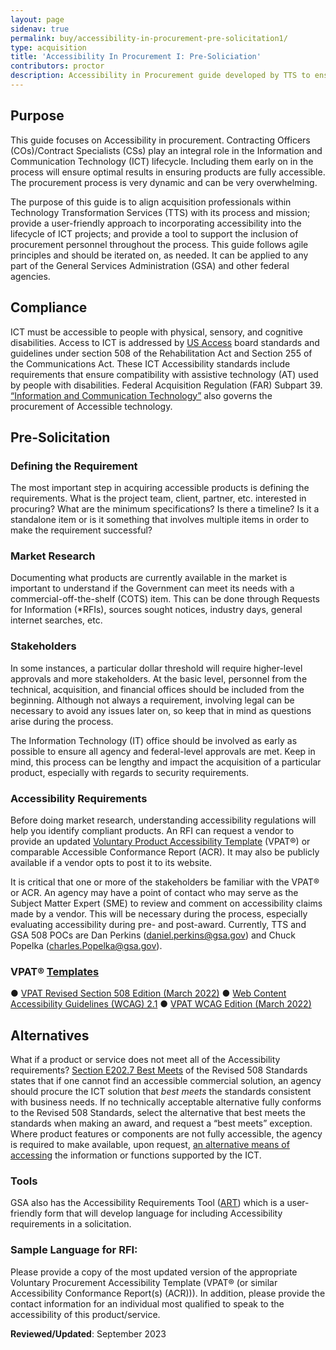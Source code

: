 ```yaml
---
layout: page
sidenav: true
permalink: buy/accessibility-in-procurement-pre-solicitation1/
type: acquisition
title: 'Accessibility In Procurement I: Pre-Soliciation'
contributors: proctor
description: Accessibility in Procurement guide developed by TTS to ensure accessibility considerations are taken into account when purchasing ICT; including pre-soliciation activities. 
---
```


## Purpose
This guide focuses on Accessibility in procurement. Contracting Officers (COs)/Contract Specialists (CSs) play an integral role in the Information and Communication Technology (ICT) lifecycle. Including them early on in the process will ensure optimal results in ensuring products are fully accessible. The procurement process is very dynamic and can be very overwhelming. 

The purpose of this guide is to align acquisition professionals within Technology Transformation Services (TTS) with its process and mission; provide a user-friendly approach to incorporating accessibility into the lifecycle of ICT projects; and provide a tool to support the inclusion of procurement personnel throughout the process. This guide follows agile principles and should be iterated on, as needed. It can be applied to any part of the General Services Administration (GSA) and other federal agencies.

## Compliance
ICT must be accessible to people with physical, sensory, and cognitive disabilities. Access to ICT is addressed by [US Access](https://www.access-board.gov/ict.html) board standards and guidelines under section 508 of the Rehabilitation Act and Section 255 of the Communications Act. These ICT Accessibility standards include requirements that ensure compatibility with assistive technology (AT) used by people with disabilities. Federal Acquisition Regulation (FAR) Subpart 39. [“Information and Communication Technology”](https://www.acquisition.gov/far/subpart-39.2) also governs the procurement of Accessible technology.

## Pre-Solicitation
### Defining the Requirement
The most important step in acquiring accessible products is defining the requirements. What is the project team, client, partner, etc. interested in procuring? What are the minimum specifications? Is there a timeline? Is it a standalone item or is it something that involves multiple items in order to make the requirement successful?

### Market Research
Documenting what products are currently available in the market is important to understand if the Government can meet its needs with a commercial-off-the-shelf (COTS) item. This can be done through Requests for Information (*RFIs), sources sought notices, industry days, general internet searches, etc.

### Stakeholders
In some instances, a particular dollar threshold will require higher-level approvals and more stakeholders. At the basic level, personnel from the technical, acquisition, and financial offices should be included from the beginning. Although not always a requirement, involving legal can be necessary to avoid any issues later on, so keep that in mind as questions arise during the process.

The Information Technology (IT) office should be involved as early as possible to ensure all agency and federal-level approvals are met. Keep in mind, this process can be lengthy and impact the acquisition of a particular product, especially with regards to security requirements.

### Accessibility Requirements
Before doing market research, understanding accessibility regulations will help you identify compliant products. An RFI can request a vendor to provide an updated [Voluntary Product Accessibility Template](https://www.itic.org/policy/accessibility/vpat) (VPAT®) or comparable Accessible Conformance Report (ACR). It may also be publicly available if a vendor opts to post it to its website.

It is critical that one or more of the stakeholders be familiar with the VPAT® or ACR. An agency may have a point of contact who may serve as the Subject Matter Expert (SME) to review and comment on accessibility claims made by a vendor. This will be necessary during
the process, especially evaluating accessibility during pre- and post-award. Currently, TTS and GSA 508 POCs are Dan Perkins (daniel.perkins@gsa.gov) and Chuck Popelka (charles.Popelka@gsa.gov).

### VPAT® [Templates](https://www.itic.org/policy/accessibility/vpat)
● [VPAT Revised Section 508 Edition (March 2022)](https://www.itic.org/dotAsset/353efda0-598d-4593-aa53-f4f1f0f61d82.doc)
● [Web Content Accessibility Guidelines (WCAG) 2.1](https://www.w3.org/TR/WCAG21/)
● [VPAT WCAG Edition (March 2022)](https://www.itic.org/dotAsset/7edcd54d-c6a6-4649-8375-4a0f0c68eff2.doc)

## Alternatives
What if a product or service does not meet all of the Accessibility requirements? [Section E202.7 Best Meets](https://www.access-board.gov/guidelines-and-standards/communications-and-it/about-the-ict-refresh/final-rule/text-of-the-standards-and-guidelines#E202-general-exceptions) of the Revised 508 Standards states that if one cannot find an accessible commercial solution, an agency should procure the ICT solution that *best meets* the standards consistent with business needs. If no technically acceptable alternative fully conforms to the Revised 508 Standards, select the alternative that best meets the standards when making an award, and request a “best meets” exception. Where product features or components are not fully accessible, the agency is required to make available, upon request, [an alternative means of accessing](https://www.section508.gov/buy/) the information or functions supported by the ICT. 

### Tools
GSA also has the Accessibility Requirements Tool ([ART](https://www.section508.gov/buy/accessibility-requirements-tool/)) which is a user-friendly form that will develop language for including Accessibility requirements in a solicitation.

### Sample Language for RFI:
Please provide a copy of the most updated version of the appropriate Voluntary Procurement Accessibility Template (VPAT® (or similar Accessibility Conformance Report(s) (ACR))). In addition, please provide the contact information for an individual most qualified to speak to the accessibility of this product/service.



**Reviewed/Updated**:  September 2023

 [1]: https://www.access-board.gov/guidelines-and-standards/communications-and-it/about-the-ict-refresh/final-rule
 [2]: https://www.itic.org/policy/accessibility/vpat
 [3]: {{site.baseurl}}/sell
 [4]: {{site.baseurl}}/buy/request-accessibility-information
 [5]: https://www.sewp.nasa.gov/documents/Section_508_Guide_111821.pdf
 
